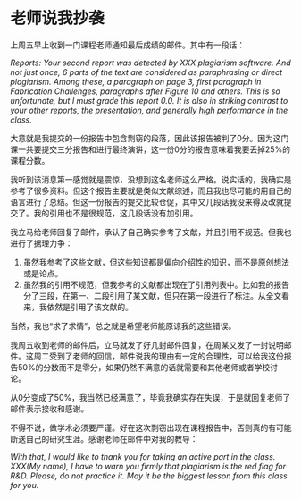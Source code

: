 # 老师说我抄袭

上周五早上收到一门课程老师通知最后成绩的邮件。其中有一段话：

*Reports: Your second report was detected by XXX plagiarism software. And not just once, 6 parts of the text are considered as paraphrasing or direct plagiarism.  Among these, a paragraph on page 3, first paragraph in Fabrication Challenges, paragraphs after Figure 10 and others. This is so unfortunate, but I must grade this report 0.0. It is also in striking contrast to your other reports, the presentation, and generally high performance in the class.*

大意就是我提交的一份报告中包含剽窃的段落，因此该报告被判了0分。因为这门课一共要提交三分报告和进行最终演讲，这一份0分的报告意味着我要丢掉25%的课程分数。

我听到该消息第一感觉就是震惊，没想到这名老师这么严格。说实话的，我确实是参考了很多资料。但这个报告主要就是类似文献综述，而且我也尽可能的用自己的语言进行了总结。但这一份报告的提交比较仓促，其中又几段话我没来得及改就提交了。我的引用也不是很规范，这几段话没有加引用。

我立马给老师回复了邮件，承认了自己确实参考了文献，并且引用不规范。但我也进行了据理力争：

1. 虽然我参考了这些文献，但这些知识都是偏向介绍性的知识，而不是原创想法或是论点。
2. 虽然我的引用不规范，但我参考的文献都出现在了引用列表中。比如我的报告分了三段，在第一、二段引用了某文献，但只在第一段进行了标注。从全文看来，我依然是引用了该文献的。

当然，我也“求了求情”，总之就是希望老师能原谅我的这些错误。

我周五收到老师的邮件后，立马就发了好几封邮件回复，在周某又发了一封说明邮件。这周二受到了老师的回信，邮件说我的理由有一定的合理性，可以给我这份报告50%的分数而不是零分，如果仍然不满意的话就需要和其他老师或者学校讨论。

从0分变成了50%，我当然已经满意了，毕竟我确实存在失误，于是就回复老师了邮件表示接收和感谢。

不得不说，做学术必须要严谨。好在这次剽窃出现在课程报告中，否则真的有可能断送自己的研究生涯。感谢老师在邮件中对我的教导：

*With that, I would like to thank you for taking an active part in the class. XXX(My name), I have to warn you firmly that plagiarism is the red flag for R&D. Please, do not practice it. May it be the biggest lesson from this class for you.*
